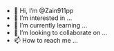- 👋 Hi, I’m @Zain911pp
- 👀 I’m interested in ...
- 🌱 I’m currently learning ...
- 💞️ I’m looking to collaborate on ...
- 📫 How to reach me ...

<!---
Zain911pp/Zain911pp is a ✨ special ✨ repository because its `README.md` (this file) appears on your GitHub profile.
You can click the Preview link to take a look at your changes.
--->
